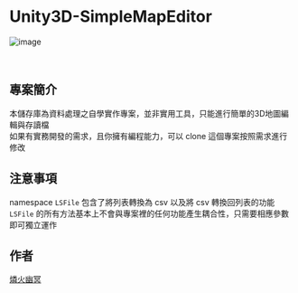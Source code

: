 # Unity3D-SimpleMapEditor


![image](https://github.com/determinationlove/Unity3D-SimpleMapEditor/blob/main/Trim.gif)

</br>

## 專案簡介

本儲存庫為資料處理之自學實作專案，並非實用工具，只能進行簡單的3D地圖編輯與存讀檔</br>
如果有實務開發的需求，且你擁有編程能力，可以 clone 這個專案按照需求進行修改

## 注意事項
namespace `LSFile` 包含了將列表轉換為 csv 以及將 csv 轉換回列表的功能</br>
`LSFile` 的所有方法基本上不會與專案裡的任何功能產生耦合性，只需要相應參數即可獨立運作

## 作者
[燐火幽冥](https://home.gamer.com.tw/homeindex.php?owner=guiltyghost)
